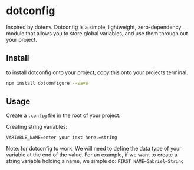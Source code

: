 # dotconfig

Inspired by dotenv. Dotconfig is a simple, lightweight, zero-dependency module that allows you to store global variables, and use them through out your project. 

## Install

to install dotconfig onto your project, copy this onto your projects terminal.

```bash
npm install dotconfigure --save
```

## Usage

Create a `.config` file in the root of your project. 

Creating string variables:
```dosini
VARIABLE_NAME=enter your text here.=string
```
Note: for dotconfig to work. We will need to define the data type of your variable at the end of the value. For an example, if we want to create a string variable holding a name, we simple do: ``FIRST_NAME=Gabriel=String``
